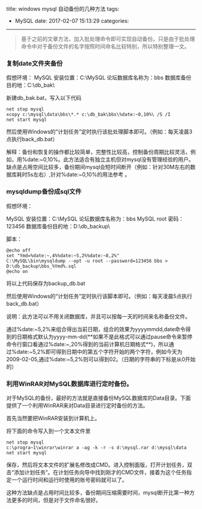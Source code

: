 title: windows mysql 自动备份的几种方法
tags:
  - MySQL
date: 2017-02-07 15:13:29
categories:
---
> 基于之前的文章方法，加入批处理命令即可实现自动备份。只是由于批处理命令中对于备份文件的名字按照时间命名比较特别，所以特别整理一文。

### 复制date文件夹备份

假想环境：
MySQL   安装位置：C:\MySQL
论坛数据库名称为：bbs
数据库备份目的地：C:\db_bak\

新建db_bak.bat，写入以下代码

```Bat
net stop mysql
xcopy c:\mysql\data\bbs\*.* c:\db_bak\bbs\%date:~0,10%\ /S /I
net start mysql
```

然后使用Windows的“计划任务”定时执行该批处理脚本即可。（例如：每天凌晨3点执行back_db.bat）

解释：备份和恢复的操作都比较简单，完整性比较高，控制备份周期比较灵活，例如，用%date:~0,10%。此方法适合有独立主机但对mysql没有管理经验的用户。缺点是占用空间比较多，备份期间mysql会短时间断开（例如：针对30M左右的数据库耗时5s左右）,针对%date:~0,10%的用法参考           。

### mysqldump备份成sql文件

假想环境：

MySQL   安装位置：C:\MySQL
论坛数据库名称为：bbs
MySQL root   密码：123456
数据库备份目的地：D:\db_backup\

脚本：

```Bat
@echo off
set "Ymd=%date:~,4%%date:~5,2%%date:~8,2%"
C:\MySQL\bin\mysqldump --opt -u root --password=123456 bbs > D:\db_backup\bbs_%Ymd%.sql
@echo on
```

将以上代码保存为backup_db.bat

然后使用Windows的“计划任务”定时执行该脚本即可。（例如：每天凌晨5点执行back_db.bat）

说明：此方法可以不用关闭数据库，并且可以按每一天的时间来名称备份文件。

通过%date:~5,2%来组合得出当前日期，组合的效果为yyyymmdd,date命令得到的日期格式默认为yyyy-mm-dd(**如果不是此格式可以通过pause命令来暂停命令行窗口看通过%date:~,20%得到的当前计算机日期格式**)，所以通过%date:~5,2%即可得到日期中的第五个字符开始的两个字符，例如今天为2009-02-05,通过%date:~5,2%则可以得到02。（日期的字符串的下标是从0开始的）

### 利用WinRAR对MySQL数据库进行定时备份。 

对于MySQL的备份，最好的方法就是直接备份MySQL数据库的Data目录。下面提供了一个利用WinRAR来对Data目录进行定时备份的方法。

首先当然要把WinRAR安装到计算机上。

将下面的命令写入到一个文本文件里

```Bat
net stop mysql
c:\progra~1\winrar\winrar a -ag -k -r -s d:\mysql.rar d:\mysql\data
net start mysql
```

保存，然后将文本文件的扩展名修改成CMD。进入控制面版，打开计划任务，双击“添加计划任务”。在计划任务向导中找到刚才的CMD文件，接着为这个任务指定一个运行时间和运行时使用的账号密码就可以了。

这种方法缺点是占用时间比较多，备份期间压缩需要时间，mysql断开比第一种方法更多的时间，但是对于文件命名很好。